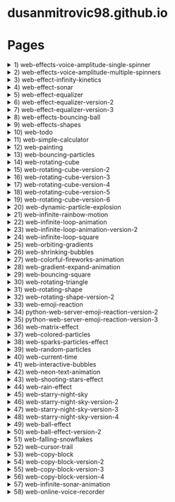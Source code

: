 # dusanmitrovic98.github.io

# Pages

<!--

<details>
<summary>grey-flow</summary>
[link](https://dusanmitrovic98.github.io/grey-flow)
-->
<!-- Description of the grey-flow project. -->
<!--
</details>

-->

<details>

<summary>1) web-effects-voice-amplitude-single-spinner</summary>
  
  [link](https://dusanmitrovic98.github.io/web-effects-voice-amplitude-single-spinner)
  
<!-- Description of the web-effects-voice-amplitude-single-spinner project. -->

</details>

<details>
  
<summary>2) web-effects-voice-amplitude-multiple-spinners</summary>
  
  [link](https://dusanmitrovic98.github.io/web-effects-voice-amplitude-multiple-spinners)
  
<!-- Description of the web-effects-voice-amplitude-multiple-spinners project. -->
  
</details>

<details>
  
<summary>3) web-effect-infinity-kinetics</summary>
  
  [link](https://dusanmitrovic98.github.io/web-effect-infinity-kinetics) 
  
<!-- Description of the web-effects-voice-amplitude-multiple-spinners project. -->
  
</details>

<details>
<summary>4) web-effect-sonar</summary>

[link](https://dusanmitrovic98.github.io/web-effect-sonar)

<!-- Description of the web-effect-sonar project. -->

</details>

<details>
<summary>5) web-effect-equalizer</summary>

[link](https://dusanmitrovic98.github.io/web-effect-equalizer)

<!-- Description of the web-effect-equalizer project. -->

</details>

<details>
<summary>6) web-effect-equalizer-version-2</summary>

[link](https://dusanmitrovic98.github.io/web-effect-equalizer-version-2)

<!-- Description of the web-effect-equalizer-version-2 project. -->

</details>

<details>
  
<summary>7) web-effect-equalizer-version-3</summary>

[link](https://dusanmitrovic98.github.io/web-effect-equalizer-version-3)

<!-- Description of the web-effect-equalizer-version-3 project. -->

</details>

<details>
  
<summary>8) web-effects-bouncing-ball</summary>

[link](https://dusanmitrovic98.github.io/web-effects-bouncing-ball)

<!-- Description of the web-effects-bouncing-ball project. -->

</details>

<details>
  
<summary>9) web-effects-shapes</summary>

[link](https://dusanmitrovic98.github.io/web-effects-shapes)

<!-- Description of the web-effects-shapes project. -->

</details>

<details>
  
<summary>10) web-todo</summary>

[link](https://dusanmitrovic98.github.io/web-todo)

<!-- Description of the web-todo project. -->

</details>

<details>
  
<summary>11) web-simple-calculator</summary>

[link](https://dusanmitrovic98.github.io/web-simple-calculator)

<!-- Description of the web-simple-calculator project. -->

</details>

<details>
  
<summary>12) web-painting</summary>

[link](https://dusanmitrovic98.github.io/web-painting)

<!-- Description of the web-spainting project. -->

</details>

<details>
  
<summary>13) web-bouncing-particles</summary>

[link](https://dusanmitrovic98.github.io/web-bouncing-particles)

<!-- Description of the web-bouncing-particles project. -->

</details>

<details>
  
<summary>14) web-rotating-cube</summary>

[link](https://dusanmitrovic98.github.io/web-rotating-cube)

<!-- Description of the web-rotating-cube project. -->

</details>

<details>
  
<summary>15) web-rotating-cube-version-2</summary>

[link](https://dusanmitrovic98.github.io/web-rotating-cube-version-2)

<!-- Description of the web-rotating-cube-version-2 project. -->

</details>

<details>
  
<summary>16) web-rotating-cube-version-3</summary>

[link](https://dusanmitrovic98.github.io/web-rotating-cube-version-3)

<!-- Description of the web-rotating-cube-version-3 project. -->

</details>

<details>
  
<summary>17) web-rotating-cube-version-4</summary>

[link](https://dusanmitrovic98.github.io/web-rotating-cube-version-4)

<!-- Description of the web-rotating-cube-version-4 project. -->

</details>

<details>
  
<summary>18) web-rotating-cube-version-5</summary>

[link](https://dusanmitrovic98.github.io/web-rotating-cube-version-5)

<!-- Description of the web-rotating-cube-version-5 project. -->

</details>

<details>
  
<summary>19) web-rotating-cube-version-6</summary>

[link](https://dusanmitrovic98.github.io/web-rotating-cube-version-6)

<!-- Description of the web-rotating-cube-version-6 project. -->

</details>

<details>
  
<summary>20) web-dynamic-particle-explosion</summary>

[link](https://dusanmitrovic98.github.io/web-dynamic-particle-explosion)

<!-- Description of the web-dynamic-particle-explosion project. -->

</details>

<details>
  
<summary>21) web-infinite-rainbow-motion</summary>

[link](https://dusanmitrovic98.github.io/web-infinite-rainbow-motion)

<!-- Description of the web-infinite-rainbow-motion project. -->

</details>

<details>
  
<summary>22) web-infinite-loop-animation</summary>

[link](https://dusanmitrovic98.github.io/web-infinite-loop-animation)

<!-- Description of the web-infinite-loop-animation project. -->

</details>

<details>
  
<summary>23) web-infinite-loop-animation-version-2</summary>

[link](https://dusanmitrovic98.github.io/web-infinite-loop-animation-version-2)

<!-- Description of the web-infinite-loop-animation-version-2 project. -->

</details>

<details>
  
<summary>24) web-infinite-loop-square</summary>

[link](https://dusanmitrovic98.github.io/web-infinite-loop-square)

<!-- Description of the web-infinite-loop-square project. -->

</details>

<details>
  
<summary>25) web-orbiting-gradients</summary>

[link](https://dusanmitrovic98.github.io/web-orbiting-gradients)

<!-- Description of the web-orbiting-gradients project. -->

</details>

<details>
  
<summary>26) web-shrinking-bubbles</summary>

[link](https://dusanmitrovic98.github.io/web-shrinking-bubbles)

<!-- Description of the web-shrinking-bubbles project. -->

</details>

<details>
  
<summary>27) web-colorful-fireworks-animation</summary>

[link](https://dusanmitrovic98.github.io/web-colorful-fireworks-animation)

<!-- Description of the web-colorful-fireworks-animation project. -->

</details>

<details>
  
<summary>28) web-gradient-expand-animation</summary>

[link](https://dusanmitrovic98.github.io/web-gradient-expand-animation)

<!-- Description of the web-gradient-expand-animation project. -->

</details>

<details>
  
<summary>29) web-bouncing-square</summary>

[link](https://dusanmitrovic98.github.io/web-bouncing-square)

<!-- Description of the web-bouncing-square project. -->

</details>

<details>
  
<summary>30) web-rotating-triangle</summary>

[link](https://dusanmitrovic98.github.io/web-rotating-triangle)

<!-- Description of the web-rotating-triangle project. -->

</details>

<details>
  
<summary>31) web-rotating-shape</summary>

[link](https://dusanmitrovic98.github.io/web-rotating-shape)

<!-- Description of the web-rotating-shape project. -->

</details>

<details>
  
<summary>32) web-rotating-shape-version-2</summary>

[link](https://dusanmitrovic98.github.io/web-rotating-shape-version-2)

<!-- Description of the web-rotating-shape-version-2 project. -->

</details>

<details>
  
<summary>33) web-emoji-reaction</summary>

[link](https://dusanmitrovic98.github.io/web-emoji-reaction)

<!-- Description of the web-emoji-reaction project. -->

</details>

<details>
  
<summary>34) python-web-server-emoji-reaction-version-2</summary>

[link](https://dusanmitrovic98.github.io/python-web-server-emoji-reaction-version-2)

<!-- Description of the python-web-server-emoji-reaction-version-2 project. -->

</details>

<details>
  
<summary>35) python-web-server-emoji-reaction-version-3</summary>

[link](https://dusanmitrovic98.github.io/python-web-server-emoji-reaction-version-3)

<!-- Description of the python-web-server-emoji-reaction-version-3 project. -->

</details>

<details>
  
<summary>36) web-matrix-effect</summary>

[link](https://dusanmitrovic98.github.io/web-matrix-effect)

<!-- Description of the web-matrix-effect project. -->

</details>

<details>
  
<summary>37) web-colored-particles</summary>

[link](https://dusanmitrovic98.github.io/web-colored-particles)

<!-- Description of the web-colored-particles project. -->

</details>

<details>
  
<summary>38) web-sparks-particles-effect</summary>

[link](https://dusanmitrovic98.github.io/web-sparks-particles-effect)

<!-- Description of the web-sparks-particles-effect project. -->

</details>

<details>
  
<summary>39) web-random-particles</summary>

[link](https://dusanmitrovic98.github.io/web-random-particles)

<!-- Description of the web-random-particles project. -->

</details>

<details>
  
<summary>40) web-current-time</summary>

[link](https://dusanmitrovic98.github.io/web-current-time)

<!-- Description of the web-current-time project. -->

</details>

<details>

<summary>41) web-interactive-bubbles</summary>

[link](https://dusanmitrovic98.github.io/web-interactive-bubbles)

<!-- Description of the web-interactive-bubbles project. -->

</details>

<details>

<summary>42) web-neon-text-animation</summary>

[link](https://dusanmitrovic98.github.io/web-neon-text-animation)

<!-- Description of the web-neon-text-animation project. -->

</details>

<details>

<summary>43) web-shooting-stars-effect</summary>

[link](https://dusanmitrovic98.github.io/web-shooting-stars-effect)

<!-- Description of the web-shooting-stars-effect project. -->

</details>

<details>

<summary>44) web-rain-effect</summary>

[link](https://dusanmitrovic98.github.io/web-rain-effect)

<!-- Description of the web-rain-effect project. -->

</details>

<details>

<summary>45) web-starry-night-sky</summary>

[link](https://dusanmitrovic98.github.io/web-starry-night-sky)

<!-- Description of the web-starry-night-sky project. -->

</details>

<details>

<summary>46) web-starry-night-sky-version-2</summary>

[link](https://dusanmitrovic98.github.io/web-starry-night-sky-version-2)

<!-- Description of the web-starry-night-sky-version-2 project. -->

</details>

<details>

<summary>47) web-starry-night-sky-version-3</summary>

[link](https://dusanmitrovic98.github.io/web-starry-night-sky-version-3)

<!-- Description of the web-starry-night-sky-version-3 project. -->

</details>

<details>

<summary>48) web-starry-night-sky-version-4</summary>

[link](https://dusanmitrovic98.github.io/web-starry-night-sky-version-4)

<!-- Description of the web-starry-night-sky-version-4 project. -->

</details>

<details>

<summary>49) web-ball-effect</summary>

[link](https://dusanmitrovic98.github.io/web-ball-effect)

<!-- Description of the web-ball-effect project. -->

</details>

<details>

<summary>50) web-ball-effect-version-2</summary>

[link](https://dusanmitrovic98.github.io/web-ball-effect-version-2)

<!-- Description of the web-ball-effect-version-2 project. -->

</details>

<details>

<summary>51) web-falling-snowflakes</summary>

[link](https://dusanmitrovic98.github.io/web-falling-snowflakes)

<!-- Description of the web-falling-snowflakes project. -->

</details>

<details>

<summary>52) web-cursor-trail</summary>

[link](https://dusanmitrovic98.github.io/web-cursor-trail)

<!-- Description of the web-cursor-trail project. -->

</details>

<details>

<summary>53) web-copy-block</summary>

[link](https://dusanmitrovic98.github.io/web-copy-block)

<!-- Description of the web-copy-block project. -->

</details>

<details>

<summary>54) web-copy-block-version-2</summary>

[link](https://dusanmitrovic98.github.io/web-copy-block-version-2)

<!-- Description of the web-copy-block-version-2 project. -->

</details>

<details>

<summary>55) web-copy-block-version-3</summary>

[link](https://dusanmitrovic98.github.io/web-copy-block-version-3)

<!-- Description of the web-copy-block-version-3 project. -->

</details>

<details>

<summary>56) web-copy-block-version-4</summary>

[link](https://dusanmitrovic98.github.io/web-copy-block-version-4)

<!-- Description of the web-copy-block-version-4 project. -->

</details>

<details>

<summary>57) web-infinite-sonar-animation</summary>

[link](https://dusanmitrovic98.github.io/web-infinite-sonar-animation)

<!-- Description of the web-infinite-sonar-animation project. -->

</details>

<details>

<summary>58) web-online-voice-recorder</summary>

[link](https://dusanmitrovic98.github.io/web-infinite-sonar-animation)

<!-- Description of the web-infinite-sonar-animation project. -->

</details>
